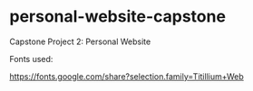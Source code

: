 # personal-website-capstone
Capstone Project 2: Personal Website

Fonts used:

https://fonts.google.com/share?selection.family=Titillium+Web